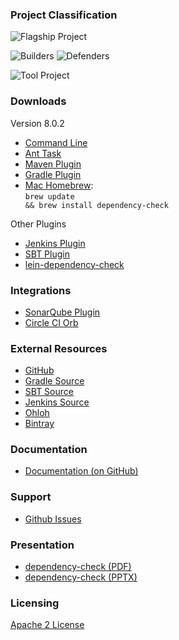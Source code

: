 ### Project Classification

![Flagship Project](/assets/images/common/owasp_level_flagship.svg "Flagship Project")

![Builders](/assets/images/common/owasp_builders.svg)
![Defenders](assets/images/common/owasp_defenders.svg)

![Tool Project](/assets/images/common/owasp_tool_project.svg)

### Downloads

Version 8.0.2
* [Command Line](https://github.com/jeremylong/DependencyCheck/releases/download/v8.0.2/dependency-check-8.0.2-release.zip)
* [Ant Task](https://github.com/jeremylong/DependencyCheck/releases/download/v8.0.2/dependency-check-ant-8.0.2-release.zip)
* [Maven Plugin](https://search.maven.org/#artifactdetails%7Corg.owasp%7Cdependency-check-maven%7C8.0.2%7Cmaven-plugin)
* [Gradle Plugin](https://search.maven.org/#artifactdetails%7Corg.owasp%7Cdependency-check-gradle%7C8.0.2%7Cgradle-plugin)
* [Mac Homebrew](https://brew.sh/):<br><code>brew update && brew install dependency-check</code>

Other Plugins
* [Jenkins Plugin](https://plugins.jenkins.io/dependency-check-jenkins-plugin)
* [SBT Plugin](https://search.maven.org/#search%7Cga%7C1%7Cg%3A%22net.vonbuchholtz%22%20a%3A%22sbt-dependency-check%22)
* [lein-dependency-check](https://github.com/livingsocial/lein-dependency-check)

### Integrations

* [SonarQube Plugin](https://github.com/SonarSecurityCommunity/dependency-check-sonar-plugin)
* [Circle CI Orb](https://github.com/entur/owasp-orb)

### External Resources

* [GitHub](https://github.com/jeremylong/DependencyCheck)
* [Gradle Source](https://github.com/jeremylong/dependency-check-gradle)
* [SBT Source](https://github.com/albuch/sbt-dependency-check)
* [Jenkins Source](https://github.com/jenkinsci/dependency-check-plugin)
* [Ohloh](https://www.ohloh.net/p/dependencycheck)
* [Bintray](https://bintray.com/jeremy-long/owasp)

### Documentation

* [Documentation (on GitHub)](https://jeremylong.github.io/DependencyCheck/)

### Support

* [Github Issues](https://github.com/jeremylong/DependencyCheck/issues)

### Presentation

* [dependency-check (PDF)](https://jeremylong.github.io/DependencyCheck/general/dependency-check.pdf)
* [dependency-check (PPTX)](https://jeremylong.github.io/DependencyCheck/general/dependency-check.pptx)

### Licensing

[Apache 2 License](https://www.apache.org/licenses/LICENSE-2.0)

